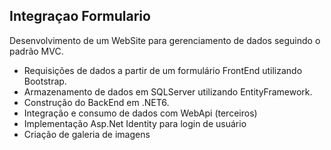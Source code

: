 ## Integraçao Formulario

Desenvolvimento de um WebSite para gerenciamento de dados seguindo o padrão MVC. 
- Requisições de dados a partir de um formulário FrontEnd utilizando Bootstrap.
- Armazenamento de dados em SQLServer utilizando EntityFramework.
- Construção do BackEnd em .NET6.
- Integração e consumo de dados com WebApi (terceiros)
- Implementação Asp.Net Identity para login de usuário 
- Criação de galeria de imagens


